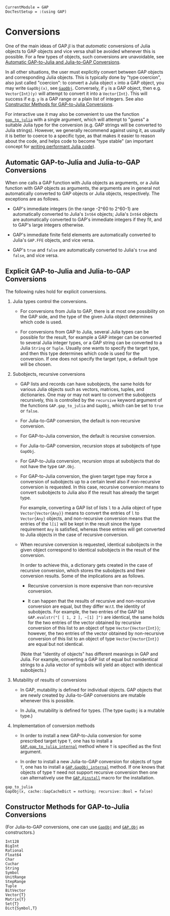 ```@meta
CurrentModule = GAP
DocTestSetup = :(using GAP)
```

# Conversions

One of the main ideas of GAP.jl is that *automatic* conversions of Julia objects
to GAP objects and vice versa shall be avoided whenever this is possible.
For a few types of objects, such conversions are unavoidable,
see [Automatic GAP-to-Julia and Julia-to-GAP Conversions](@ref).

In all other situations, the user must explicitly convert between GAP objects
and corresponding Julia objects. This is typically done by "type coercion",
also just called "coercion": to convert a Julia object `x` into a GAP object,
you may write `GapObj(x)`, see [`GapObj`](@ref). Conversely, if `y` is a GAP
object, then e.g. `Vector{Int}(y)` will attempt to convert it into a
`Vector{Int}`. This will success if e.g. `y` is a GAP range or a plain list of
integers. See also [Constructor Methods for GAP-to-Julia Conversions](@ref).

For interactive use it may also be convenient to use the function
[`gap_to_julia`](@ref) with a single argument, which will attempt to "guess" a
suitable Julia type for the conversion (e.g. GAP strings will be converted to
Julia strings). However, we generally recommend against using it, as usually
it is better to coerce to a specific type, as that makes it easier to reason
about the code, and helps code to become "type stable" (an important concept
for [writing performant Julia code](https://docs.julialang.org/en/v1/manual/performance-tips/#Write-%22type-stable%22-functions)).


## Automatic GAP-to-Julia and Julia-to-GAP Conversions

When one calls a GAP function with Julia objects as arguments,
or a Julia function with GAP objects as arguments,
the arguments are in general not automatically converted to GAP objects
or Julia objects, respectively.
The exceptions are as follows.

- GAP's immediate integers (in the range -2^60 to 2^60-1)
  are automatically converted to Julia's `Int64` objects;
  Julia's `Int64` objects are automatically converted to GAP's immediate
  integers if they fit, and to GAP's large integers otherwise.

- GAP's immediate finite field elements
  are automatically converted to Julia's `GAP.FFE` objects, and vice versa.

- GAP's `true` and `false`
  are automatically converted to Julia's `true` and `false`, and vice versa.

## Explicit GAP-to-Julia and Julia-to-GAP Conversions

The following rules hold for explicit conversions.

1. Julia types control the conversions.

   - For conversions from Julia to GAP,
     there is at most one possibility on the GAP side,
     and the type of the given Julia object determines which code is used.

   - For conversions from GAP to Julia, several Julia types can be possible
     for the result, for example a GAP integer can be converted to several
     Julia integer types, or a GAP string can be converted to a Julia `String`
     or `Tuple`.
     Usually one wants to specify the target type,
     and then this type determines which code is used for the conversion.
     If one does not specify the target type, a default type will be chosen.

2. Subobjects, recursive conversions

   - GAP lists and records can have subobjects,
     the same holds for various Julia objects such as vectors, matrices,
     tuples, and dictionaries.
     One may or may not want to convert the subobjects recursively,
     this is controlled by the `recursive` keyword argument of the functions
     `GAP.gap_to_julia` and `GapObj`, which can be set to `true` or `false`.

   - For Julia-to-GAP conversion, the default is non-recursive conversion.

   - For GAP-to-Julia conversion, the default is recursive conversion.

   - For Julia-to-GAP conversion, recursion stops at subobjects of type
     `GapObj`.

   - For GAP-to-Julia conversion, recursion stops at subobjects that do
     not have the type `GAP.Obj`.

   - For GAP-to-Julia conversion, the given target type may force a
     conversion of subobjects up to a certain level also if non-recursive
     conversion is requested.
     In this case, recursive conversion means to convert subobjects to
     Julia also if the result has already the target type.

     For example, converting a GAP list of lists `l` to a Julia object of
     type `Vector{Vector{Any}}` means to convert the entries of `l`
     to `Vector{Any}` objects,
     and non-recursive conversion means that the entries of the `l[i]`
     will be kept in the result since the type requirement `Any` is satisfied,
     whereas these entries will get converted to Julia objects
     in the case of recursive conversion.

   - When recursive conversion is requested, identical subobjects
     in the given object correspond to identical subobjects in the result
     of the conversion.

     In order to achieve this, a dictionary gets created in the case of
     recursive conversion, which stores the subobjects and their conversion
     results.
     Some of the implications are as follows.

     - Recursive conversion is more expensive than non-recursive conversion.

     - It can happen that the results of recursive and non-recursive
       conversion are equal, but they differ w.r.t. the identity of subobjects.
       For example, the two entries of the GAP list
       `GAP.evalstr("[ [ 1, 2 ], ~[1] ]")` are identical,
       the same holds for the two entries of the vector obtained by
       recursive conversion of this list to an object of type
       `Vector{Vector{Int}}`;
       however, the two entries of the vector obtained by
       non-recursive conversion of this list to an object of type
       `Vector{Vector{Int}}` are equal but not identical.

     (Note that "identity of objects" has different meanings in GAP and Julia.
     For example, converting a GAP list of equal but nonidentical
     strings to a Julia vector of symbols will yield an object with
     identical subobjects.)

3. Mutability of results of conversions

   - In GAP, mutability is defined for individual objects.
     GAP objects that are newly created by Julia-to-GAP conversions
     are mutable whenever this is possible.

   - In Julia, mutability is defined for types.
     (The type `GapObj` is a mutable type.)

4. Implementation of conversion methods

   - In order to install a new GAP-to-Julia conversion for some
     prescribed target type `T`,
     one has to install a [`GAP.gap_to_julia_internal`](@ref) method
     where `T` is specified as the first argument.

   - In order to install a new Julia-to-GAP conversion for
     objects of type `T`,
     one has to install a [`GAP.GapObj_internal`](@ref) method.
     If one knows that objects of type `T` need not support
     recursive conversion then one can alternatively use the
     [`GAP.@install`](@ref) macro for the installation.

```@docs
gap_to_julia
GapObj(x, cache::GapCacheDict = nothing; recursive::Bool = false)
```

## Constructor Methods for GAP-to-Julia Conversions

(For Julia-to-GAP conversions,
one can use [`GapObj`](@ref) and [`GAP.Obj`](@ref) as constructors.)

```@docs
Int128
BigInt
Rational
Float64
Char
Cuchar
String
Symbol
UnitRange
StepRange
Tuple
BitVector
Vector{T}
Matrix{T}
Set{T}
Dict{Symbol,T}
```
